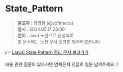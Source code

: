 # State_Pattern
> **발표자** : 최영철 (@softmoca) <br/>
> **일시** : 2024.05.17 23:00<br/>
> **언어** : Java
노션으로 진행하여<br/>
본 문서에는 노션 문서 링크만 첨부하겠습니다.

👉 [[Java] State Pattern 정리 문서 보러가기](https://breezy-way-675.notion.site/State-Design-Pattern-095e772bad8248dc983d9b3cc995042a?pvs=4)

내용 관련 질문이 있으시면 언제든지 댓글로 질문 남겨주세요..!<br/>

